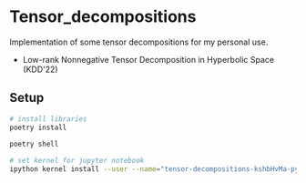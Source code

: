 # Tensor_decompositions
Implementation of some tensor decompositions for my personal use.

* Low-rank Nonnegative Tensor Decomposition in Hyperbolic Space (KDD'22)


## Setup
```bash
# install libraries
poetry install
 
poetry shell

# set kernel for jupyter notebook
ipython kernel install --user --name="tensor-decompositions-kshbHvMa-py3.9" 
```

